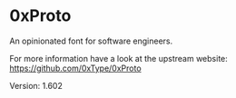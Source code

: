 # 0xProto

An opinionated font for software engineers.

For more information have a look at the upstream website: https://github.com/0xType/0xProto

Version: 1.602
